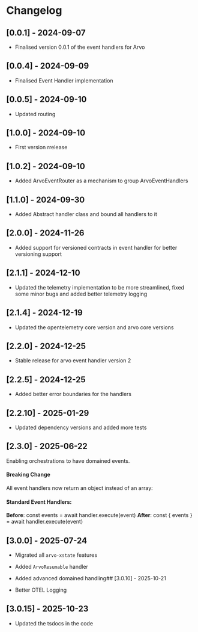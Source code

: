 # Changelog

## [0.0.1] - 2024-09-07

- Finalised version 0.0.1 of the event handlers for Arvo

## [0.0.4] - 2024-09-09

- Finalised Event Handler implementation

## [0.0.5] - 2024-09-10

- Updated routing

## [1.0.0] - 2024-09-10

- First version rrelease

## [1.0.2] - 2024-09-10

- Added ArvoEventRouter as a mechanism to group ArvoEventHandlers

## [1.1.0] - 2024-09-30

- Added Abstract handler class and bound all handlers to it

## [2.0.0] - 2024-11-26

- Added support for versioned contracts in event handler for better versioning support

## [2.1.1] - 2024-12-10

- Updated the telemetry implementation to be more streamlined, fixed some minor bugs and added better telemetry logging

## [2.1.4] - 2024-12-19

- Updated the opentelemetry core version and arvo core versions

## [2.2.0] - 2024-12-25

- Stable release for arvo event handler version 2

## [2.2.5] - 2024-12-25

- Added better error boundaries for the handlers
## [2.2.10] - 2025-01-29

- Updated dependency versions and added more tests

## [2.3.0] - 2025-06-22

Enabling orchestrations to have domained events.

#### Breaking Change

All event handlers now return an object instead of an array:

#### Standard Event Handlers:

**Before**: const events = await handler.execute(event)
**After**: const { events } = await handler.execute(event)

## [3.0.0] - 2025-07-24

- Migrated all `arvo-xstate` features
- Added `ArvoResumable` handler
- Added advanced domained handling## [3.0.10] - 2025-10-21

- Better OTEL Logging

## [3.0.15] - 2025-10-23

- Updated the tsdocs in the code

